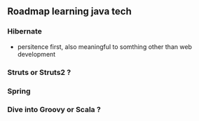 Roadmap learning java tech
---

### Hibernate

* persitence first,
  also meaningful to somthing other than web development

### Struts or Struts2 ?

### Spring

### Dive into Groovy or Scala ?
